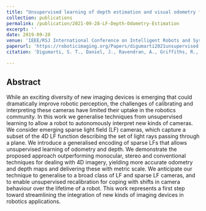 ```yaml
---
title: "Unsupervised learning of depth estimation and visual odometry for sparse light field cameras"
collection: publications
permalink: /publication/2021-09-28-LF-Depth-Odometry-Estimation
excerpt: ''
date: 2019-09-28
venue: 'IEEE/RSJ International Conference on Intelligent Robots and Systems (IROS)'
paperurl: 'https://roboticimaging.org/Papers/digumarti2021unsupervised.pdf'
citation: 'Digumarti, S. T., Daniel, J., Ravendran, A., Griffiths, R., Dansereau, D. G. (2021, September). &quot;Unsupervised learning of depth estimation and visual odometry for sparse light field cameras.&quot; <i>IEEE/RSJ International Conference on Intelligent Robots and Systems (IROS)</i> (to appear)'

---
```

## Abstract
While an exciting diversity of new imaging devices is emerging that could dramatically improve robotic perception, the challenges of calibrating and interpreting these cameras have limited their uptake in the robotics community. In this work we generalise techniques from unsupervised learning to allow a robot to autonomously interpret new kinds of cameras. We consider emerging sparse light field (LF) cameras, which capture a subset of the 4D LF function describing the set of light rays passing through a plane. We introduce a generalised encoding of sparse LFs that allows unsupervised learning of odometry and depth. We demonstrate the proposed approach outperforming monocular, stereo and conventional techniques for dealing with 4D imagery, yielding more accurate odometry and depth maps and delivering these with metric scale. We anticipate our technique to generalise to a broad class of LF and sparse LF cameras, and to enable unsupervised recalibration for coping with shifts in camera behaviour over the lifetime of a robot. This work represents a first step toward streamlining the integration of new kinds of imaging devices in robotics applications.